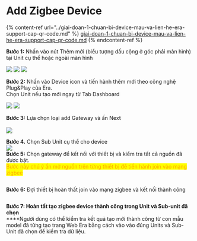 # Add Zigbee Device

{% content-ref url="../giai-doan-1-chuan-bi-device-mau-va-lien-he-era-support-cap-qr-code.md" %}
[giai-doan-1-chuan-bi-device-mau-va-lien-he-era-support-cap-qr-code.md](../giai-doan-1-chuan-bi-device-mau-va-lien-he-era-support-cap-qr-code.md)
{% endcontent-ref %}

**Bước 1:** Nhấn vào nút Thêm mới (biểu tượng dấu cộng ở góc phải màn hình) tại Unit cụ thể hoặc ngoài màn hình

![](<../../../../.gitbook/assets/image (66).png>)    ![](<../../../../.gitbook/assets/image (6).png>)   ![](<../../../../.gitbook/assets/image (73).png>)

**Bước 2:** Nhấn vào Device icon và tiến hành thêm mới theo công nghệ Plug\&Play của Era. \
Chọn Unit nếu tạo mới ngay từ Tab Dashboard

![](<../../../../.gitbook/assets/image (52).png>)        ![](<../../../../.gitbook/assets/image (2).png>)

**Bước 3:** Lựa chọn loại add Gateway và ấn Next\
\
![](<../../../../.gitbook/assets/image (14).png>)

**Bước 4.** Chọn Sub Unit cụ thể cho device\
****![](<../../../../.gitbook/assets/image (11).png>)****\
**Bước 5:** Chọn gateway để kết nối với thiết bị và kiểm tra tất cả nguồn đã được bật.\
<mark style="color:orange;">Bước này chú ý ấn mở nguồn trên từng thiết bị để tiến hành join vào mạng zigbee</mark>

<figure><img src="../../../../.gitbook/assets/image (44).png" alt=""><figcaption></figcaption></figure>

**Bước 6:**  Đợi thiết bị hoàn thất join vào mạng zigbee và kết nối thành công

<figure><img src="../../../../.gitbook/assets/image (28).png" alt=""><figcaption></figcaption></figure>

**Bước 7: Hoàn tất tạo zigbee device thành công trong Unit và Sub-unit đã chọn**\
****Người dùng có thể kiểm tra kết quả tạo mới thành công từ con mẫu model đã từng tạo trang Web Era bằng cách vào vào đúng Units và Sub-Unit đã chọn để kiểm tra dữ liệu.&#x20;

<figure><img src="../../../../.gitbook/assets/image (16).png" alt=""><figcaption></figcaption></figure>
